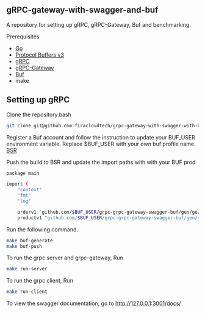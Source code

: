 ## gRPC-gateway-with-swagger-and-buf

A repository for setting up gRPC, gRPC-Gateway, Buf and benchmarking.

Prerequisites
- [Go](https://golang.org/dl/)
- [Protocol Buffers v3](https://github.com/google/protobuf/releases)
- [gRPC](https://grpc.io/docs/quickstart/go.html)
- [gRPC-Gateway](https://github.com/grpc-ecosystem/grpc-gateway)
- [Buf](https://buf.build/docs/install)
- make

## Setting up gRPC
Clone the repository.bash
```bash
git clone git@github.com:firacloudtech/grpc-gateway-with-swagger-with-buf.git
```

Register a Buf account and follow the instruction to update your BUF_USER environment variable. Replace $BUF_USER with your own buf profile name.
[BSR](https://docs.buf.build/tour/log-into-the-bsr)

Push the build to BSR and update the import paths with with your BUF prod

``` bash
package main

import (
	"context"
	"fmt"
	"log"

	orderv1 `github.com/$BUF_USER/grpc-grpc-gateway-swagger-buf/gen/go/order/v1`
	productv1 "github.com/$BUF_USER/grpc-grpc-gateway-swagger-buf/gen/go/product/v1")

```

Run the following command.
``` bash
make buf-generate
make buf-push
```

To run the grpc server and grpc-gateway,
Run
``` bash
make run-server
```

To run the grpc client,
Run
``` bash
make run-client
```

To view the swagger documentation, go to http://127.0.0.1:3001/docs/
